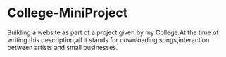 # College-MiniProject
Building a website as part of a project given by my College.At the time of writing this description,all it stands for downloading songs,interaction between artists and small businesses.
